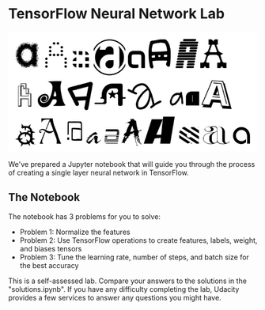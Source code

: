 # TensorFlow Neural Network Lab

![image](../data/L12_37.png)

We've prepared a Jupyter notebook that will guide you through the process of creating a single layer neural network in TensorFlow.

## The Notebook

The notebook has 3 problems for you to solve:
- Problem 1: Normalize the features
- Problem 2: Use TensorFlow operations to create features, labels, weight, and biases tensors
- Problem 3: Tune the learning rate, number of steps, and batch size for the best accuracy

This is a self-assessed lab. Compare your answers to the solutions in the "solutions.ipynb". If you have any difficulty completing the lab, Udacity provides a few services to answer any questions you might have.
